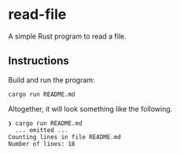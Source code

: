 # read-file

A simple Rust program to read a file.


## Instructions

Build and run the program:

```shell
cargo run README.md
```

Altogether, it will look something like the following.

```text
❯ cargo run README.md
  ... omitted ...
Counting lines in file README.md
Number of lines: 18
```
